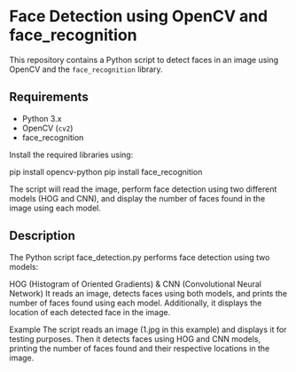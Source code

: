 # Face Detection using OpenCV and face_recognition

This repository contains a Python script to detect faces in an image using OpenCV and the `face_recognition` library.

## Requirements

- Python 3.x
- OpenCV (`cv2`)
- face_recognition

Install the required libraries using:

pip install opencv-python
pip install face_recognition

The script will read the image, perform face detection using two different models (HOG and CNN), and display the number of faces found in the image using each model.

## Description
The Python script face_detection.py performs face detection using two models:

HOG (Histogram of Oriented Gradients) & CNN (Convolutional Neural Network)
It reads an image, detects faces using both models, and prints the number of faces found using each model. Additionally, it displays the location of each detected face in the image.

Example
The script reads an image (1.jpg in this example) and displays it for testing purposes. Then it detects faces using HOG and CNN models, printing the number of faces found and their respective locations in the image.
